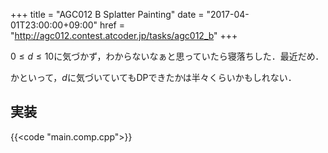 +++
title = "AGC012 B Splatter Painting"
date = "2017-04-01T23:00:00+09:00"
href = "http://agc012.contest.atcoder.jp/tasks/agc012_b"
+++

<!--more-->

$0 \le d \le 10$に気づかず，わからないなぁと思っていたら寝落ちした．最近だめ．

かといって，$d$に気づいていてもDPできたかは半々くらいかもしれない．

## 実装

{{<code "main.comp.cpp">}}